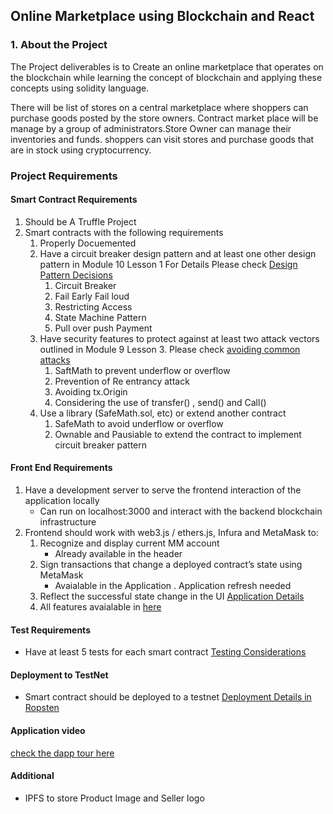 ## Online Marketplace using Blockchain and React
### 1. About the Project
The Project deliverables is to Create an online marketplace that operates on the blockchain while learning the concept of blockchain and applying these concepts using solidity language.  

There will be list of stores on a central marketplace where shoppers can purchase goods posted by the store owners. Contract market place will be manage by a group of administrators.Store Owner can manage their inventories and funds. shoppers can visit stores and purchase goods that are in stock using cryptocurrency.

### Project Requirements 

#### Smart Contract Requirements
1.  Should be A Truffle Project
2. Smart contracts with the following requirements
      1. Properly Docuemented
      2. Have a circuit breaker design pattern and at least one other design pattern in Module 10 Lesson 1
      For Details Please check [Design Pattern Decisions]( design_pattern_decisions.md)
            1. Circuit Breaker
            2. Fail Early Fail loud
            3. Restricting Access
            4. State Machine Pattern
            5. Pull over push Payment
      3. Have security features to protect against at least two attack vectors outlined in Module 9 Lesson 3. Please check
       [avoiding common attacks](avoiding_common_attacks.md)
            1. SaftMath to prevent underflow or overflow 
            2. Prevention of Re entrancy attack
            3. Avoiding tx.Origin
            4. Considering the use of transfer() , send() and Call()
      4. Use a library (SafeMath.sol, etc) or extend another contract
            1. SafeMath to avoid underflow or overflow
            2. Ownable and Pausiable to extend the contract to implement circuit breaker pattern
#### Front End Requirements
1. Have a development server to serve the frontend interaction of the application locally
      - Can run on localhost:3000 and interact with the backend blockchain infrastructure
2. Frontend should work with web3.js / ethers.js, Infura and MetaMask to:
      1. Recognize and display current MM account
            - Already available in the header 
      2. Sign transactions that change a deployed contract’s state using MetaMask
            - Avaialable in the Application . Application refresh needed
      3. Reflect the successful state change in the UI [Application Details](user_stories.md)
      4. All features avaialable in [here ](https://www.loom.com/share/5611cf6eb375490db75e3925253ec179)

#### Test Requirements
* Have at least 5 tests for each smart contract  [Testing Considerations](testing_requirements.md)
#### Deployment to TestNet
* Smart contract should be deployed to a testnet [Deployment Details in Ropsten](deployed_addresses.txt)
#### Application video
[check the dapp tour here ](https://www.loom.com/share/5611cf6eb375490db75e3925253ec179)

#### Additional 
* IPFS to store Product Image and Seller logo


 

